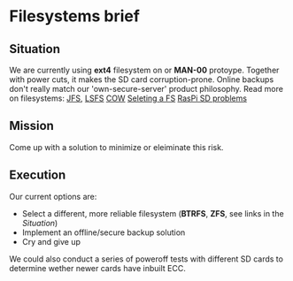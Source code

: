 # Filesystems brief
## Situation
We are currently using __ext4__ filesystem on or __MAN-00__ protoype.
Together with power cuts, it makes the SD card corruption-prone. 
Online backups don't really match our 'own-secure-server' product philosophy.
Read more on filesystems: [JFS](http://en.wikipedia.org/wiki/Journaling_file_system),
[LSFS](http://en.wikipedia.org/wiki/Log-structured_file_system)
[COW](http://en.wikipedia.org/wiki/Copy-on-write)
[Seleting a FS](http://superuser.com/questions/248078/choice-of-filesystem-for-gnu-linux-on-an-sd-card)
[RasPi SD problems](http://comments.gmane.org/gmane.comp.file-systems.btrfs/31821)

## Mission
Come up with a solution to minimize or eleiminate this risk.

## Execution
Our current options are:
+ Select a different, more reliable filesystem (__BTRFS__, __ZFS__, see links in the _Situation_)
+ Implement an offline/secure backup solution
+ Cry and give up

We could also conduct a series of poweroff tests with different SD cards to determine wether newer cards have inbuilt ECC.
